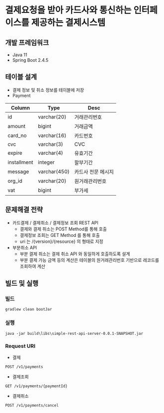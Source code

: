 # 결제요청을 받아 카드사와 통신하는 인터페이스를 제공하는 결제시스템

## 개발 프레임워크
* Java 11
* Spring Boot 2.4.5

## 테이블 설계
* 결제 정보 및 취소 정보를 테이블에 저장
* Payment

| Column      |      Type     |  Desc             |
|-------------|---------------|-------------------|
| id          | varchar(20)   |  거래관리번호      |
| amount      | bigint        |  거래금액          |
| card_no     | varchar(16)   |  카드번호          |
| cvc         | varchar(3)    |  CVC              |
| expire      | varchar(4)    |  유효기간          |
| installment | integer       |  할부기간          |
| message     | varchar(450)  |  카드사 전문 메시지 |
| org_id      | varchar(20)   |  원거래관리번호     |
| vat         | bigint        |  부가세            |

## 문제해결 전략
* 카드결제 / 결제취소 / 결제정보 조회 REST API
  * 결제와 결제 취소는 POST Method를 통해 호출
  * 결제정보 조회는 GET Method 를 통해 호출
  * uri 는 /{version}/{resource} 의 형태로 지정
* 부분취소 API
  * 부분 결제 취소는 결제 취소 API 와 동일하게 호출하도록 설계
  * 부분 결제 가능 금액 등의 계산은 테이블의 원거래관리번호 기반으로 레코드를 조회하여 계산

## 빌드 및 실행
### 빌드
```
gradlew clean bootJar
```
### 실행
```
java -jar build\libs\simple-rest-api-server-0.0.1-SNAPSHOT.jar
```
### Request URI
 * 결제
  ```
  POST /v1/payments
  ```
 * 결제조회
  ```
  GET /v1/payments/{paymentId}
  ```
 * 결제취소
  ```
  POST /v1/payments/cancel
  ```